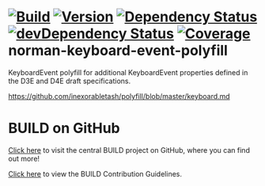 [![Build](https://img.shields.io/travis/sapbuild/KeyBoardEventPolyfill.svg?style=flat-square)](http://travis-ci.org/sapbuild/KeyBoardEventPolyfill)
[![Version](https://img.shields.io/npm/v/KeyBoardEventPolyfill.svg?style=flat-square)](https://npmjs.org/package/KeyBoardEventPolyfill)
[![Dependency Status](https://david-dm.org/sapbuild/KeyBoardEventPolyfill.svg)](https://david-dm.org/sapbuild/KeyBoardEventPolyfill)
[![devDependency Status](https://david-dm.org/sapbuild/KeyBoardEventPolyfill/dev-status.svg)](https://david-dm.org/sapbuild/KeyBoardEventPolyfill#info=devDependencies)
[![Coverage](https://img.shields.io/coveralls/sapbuild/KeyBoardEventPolyfill/master.svg?style=flat-square)](https://coveralls.io/r/sapbuild/KeyBoardEventPolyfill?branch=master)
norman-keyboard-event-polyfill
==============================

KeyboardEvent polyfill for additional KeyboardEvent properties defined in the D3E and D4E draft specifications.

https://github.com/inexorabletash/polyfill/blob/master/keyboard.md

# BUILD on GitHub

[Click here](https://github.com/SAP/BUILD) to visit the central BUILD project on GitHub, where you can find out more!

[Click here](https://github.com/SAP/BUILD/blob/master/Contributing.md) to view the BUILD Contribution Guidelines. 

